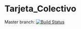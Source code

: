 ﻿# Tarjeta_Colectivo
  Master branch:
[![Build Status](https://travis-ci.org/agustindelmonti/Tarjeta_Colectivo.png?branch=master)](https://travis-ci.org/agustindelmonti/Tarjeta_Colectivo)	





